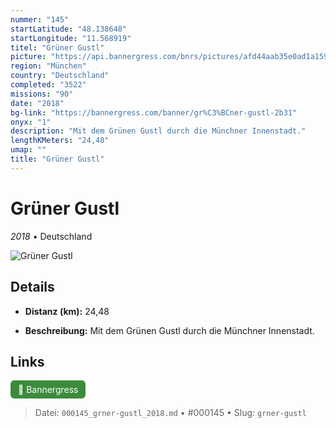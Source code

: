 ```yaml
---
nummer: "145"
startLatitude: "48.138648"
startLongitude: "11.568919"
titel: "Grüner Gustl"
picture: "https://api.bannergress.com/bnrs/pictures/afd44aab35e0ad1a159447ec579015c9"
region: "München"
country: "Deutschland"
completed: "3522"
missions: "90"
date: "2018"
bg-link: "https://bannergress.com/banner/gr%C3%BCner-gustl-2b31"
onyx: "1"
description: "Mit dem Grünen Gustl durch die Münchner Innenstadt."
lengthKMeters: "24,48"
umap: ""
title: "Grüner Gustl"
---
```

# Grüner Gustl

*2018* • Deutschland

![Grüner Gustl](https://api.bannergress.com/bnrs/pictures/afd44aab35e0ad1a159447ec579015c9)

## Details
- **Distanz (km):** 24,48



- **Beschreibung:** Mit dem Grünen Gustl durch die Münchner Innenstadt.


## Links
<div style="margin-top: 0.5em;">
<a href="https://bannergress.com/banner/gr%C3%BCner-gustl-2b31" target="_blank" style="display:inline-block;margin-right:8px;padding:6px 12px;background-color:#3c8b3c;color:white;text-decoration:none;border-radius:6px;">🔗 Bannergress</a>

</div>


> Datei: `000145_grner-gustl_2018.md` • #000145 • Slug: `grner-gustl`
